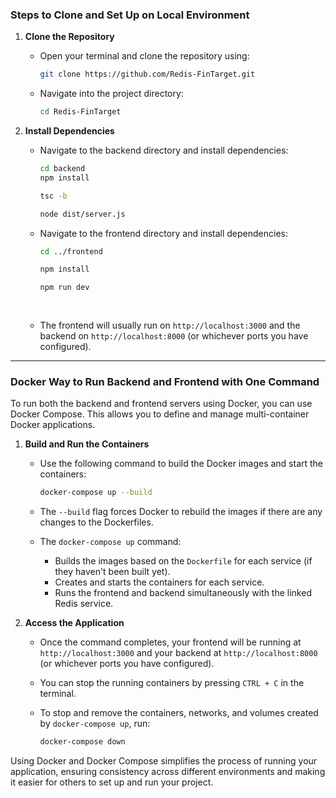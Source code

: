 ### **Steps to Clone and Set Up on Local Environment**

1. **Clone the Repository**
   - Open your terminal and clone the repository using:
     ```bash
     git clone https://github.com/Redis-FinTarget.git
     ```
   - Navigate into the project directory:
     ```bash
     cd Redis-FinTarget
     ```

2. **Install Dependencies**
   - Navigate to the backend directory and install dependencies:
     ```bash
     cd backend
     npm install

     tsc -b 

     node dist/server.js

     ```
   - Navigate to the frontend directory and install dependencies:
     ```bash
     cd ../frontend

     npm install

     npm run dev  
 
 
   - The frontend will usually run on `http://localhost:3000` and the backend on `http://localhost:8000` (or whichever ports you have configured).

---

### **Docker Way to Run Backend and Frontend with One Command**

To run both the backend and frontend servers using Docker, you can use Docker Compose. This allows you to define and manage multi-container Docker applications.
 
1. **Build and Run the Containers**

   - Use the following command to build the Docker images and start the containers:

     ```bash
     docker-compose up --build
     ```

   - The `--build` flag forces Docker to rebuild the images if there are any changes to the Dockerfiles.
   - The `docker-compose up` command:
     - Builds the images based on the `Dockerfile` for each service (if they haven't been built yet).
     - Creates and starts the containers for each service.
     - Runs the frontend and backend simultaneously with the linked Redis service.

4. **Access the Application**

   - Once the command completes, your frontend will be running at `http://localhost:3000` and your backend at `http://localhost:8000` (or whichever ports you have configured).
   - You can stop the running containers by pressing `CTRL + C` in the terminal.
   - To stop and remove the containers, networks, and volumes created by `docker-compose up`, run:

     ```bash
     docker-compose down
     ```

Using Docker and Docker Compose simplifies the process of running your application, ensuring consistency across different environments and making it easier for others to set up and run your project.